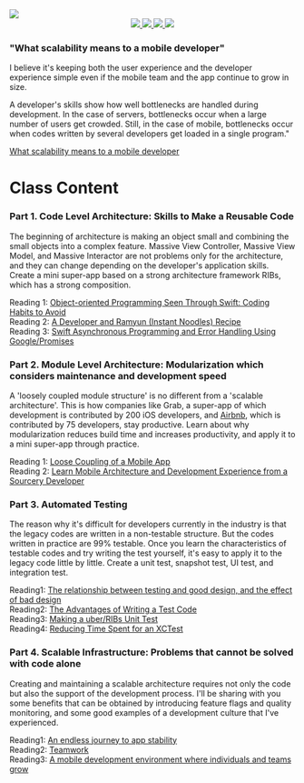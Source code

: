 <a href="https://fastcampus.co.kr/dev_red_rsj?utm_source=soojin-github&utm_medium=readme&utm_campaign=soojin">
  <img src="https://soojin.ro/assets/posts/fastcampus-0.png" />
</a>

<div align = "center">
  <a href="https://fastcampus.co.kr/dev_red_rsj?utm_source=soojin-github&utm_medium=readme&utm_campaign=soojin">
    <img src="https://img.shields.io/badge/강의-패스트캠퍼스-red?style=flat" />
  </a>
  <a href="https://soojin.ro">
    <img src="https://img.shields.io/badge/iOS개발자-노수진-orange?style=flat" />
  </a>
  <a href="https://github.com/nsoojin/MiniSuperApp-fastcampus">
    <img src="https://img.shields.io/badge/실습 프로젝트-미니슈퍼앱-378805?style=flat" />
  </a>
  <a href="https://github.com/nsoojin/MiniSuperApp-fastcampus/discussions/categories/아무-질문이나-환영합니다">
    <img src="https://img.shields.io/badge/질문-환영-ffda00?style=flat" />
  </a>
</div>

### "What scalability means to a mobile developer"

I believe it's keeping both the user experience and the developer experience simple even if the mobile team and the app continue to grow in size.

A developer's skills show how well bottlenecks are handled during development. In the case of servers, bottlenecks occur when a large number of users get crowded. Still, in the case of mobile, bottlenecks occur when codes written by several developers get loaded in a single program."

[What scalability means to a mobile developer](https://soojin.ro/blog/scalability-en)
<br>

# Class Content

### Part 1. Code Level Architecture: Skills to Make a Reusable Code

The beginning of architecture is making an object small and combining the small objects into a complex feature.
Massive View Controller, Massive View Model, and Massive Interactor are not problems only for the architecture,
and they can change depending on the developer's application skills. Create a mini super-app based on a strong architecture framework RIBs, which has a strong composition.

Reading 1: [Object-oriented Programming Seen Through Swift: Coding Habits to Avoid](https://soojin.ro/blog/solid-principles-in-swift-en)
<br>
Reading 2: [A Developer and Ramyun (Instant Noodles) Recipe](https://soojin.ro/blog/programmer-and-ramyun-en)
<br>
Reading 3: [Swift Asynchronous Programming and Error Handling Using Google/Promises](https://soojin.ro/blog/using-google-promises-swift-en)

### Part 2. Module Level Architecture: Modularization which considers maintenance and development speed

A 'loosely coupled module structure' is no different from a 'scalable architecture'. This is how companies like Grab, a super-app of which development is contributed by 200 iOS developers, and [Airbnb](https://medium.com/airbnb-engineering/designing-for-productivity-in-a-large-scale-ios-application-9376a430a0bf), which is contributed by 75 developers, stay productive. Learn about why modularization reduces build time and increases productivity, and apply it to a mini super-app through practice.

Reading 1: [Loose Coupling of a Mobile App
](https://soojin.ro/blog/loose-coupling-en)
<br>
Reading 2: [Learn Mobile Architecture and Development Experience from a Sourcery Developer](https://soojin.ro/blog/pragmatic-programmer-en)

### Part 3. Automated Testing

The reason why it's difficult for developers currently in the industry is that the legacy codes are written in a non-testable structure. But the codes written in practice are 99% testable. Once you learn the characteristics of testable codes and try writing the test yourself, it's easy to apply it to the legacy code little by little. 
Create a unit test, snapshot test, UI test, and integration test.

Reading1: [The relationship between testing and good design, and the effect of bad design](https://soojin.ro/blog/tests-and-design-en)
<br>
Reading2: [The Advantages of Writing a Test Code](https://soojin.ro/blog/writing-test-code-en)
<br>
Reading3: [Making a uber/RIBs Unit Test](https://soojin.ro/blog/unit-testing-ribs-en)
<br>
Reading4: [Reducing Time Spent for an XCTest](https://soojin.ro/blog/application-library-test-en)

### Part 4. Scalable Infrastructure: Problems that cannot be solved with code alone

Creating and maintaining a scalable architecture requires not only the code but also the support of the development process. I'll be sharing with you some benefits that can be obtained by introducing feature flags and quality monitoring, and some good examples of a development culture that I've experienced. 

Reading1: [An endless journey to app stability](https://soojin.ro/blog/journey-to-app-stability-en)
<br>
Reading2: [Teamwork](https://soojin.ro/blog/teamwork-en)
<br>
Reading3: [A mobile development environment where individuals and teams grow](https://soojin.ro/blog/mobile-platform-en)

